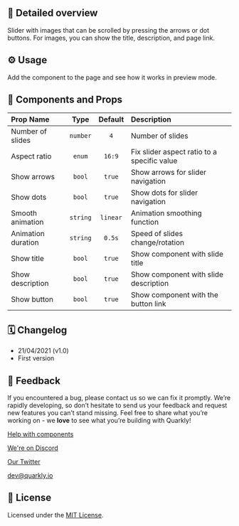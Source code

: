 ## 📖 Detailed overview

Slider with images that can be scrolled by pressing the arrows or dot buttons. For images, you can show the title, description, and page link.

## ⚙️ Usage

Add the component to the page and see how it works in preview mode.

## 🧩 Components and Props

| Prop Name          |   Type   | Default  | Description                                 |
| :----------------- | :------: | :------: | :------------------------------------------ |
| Number of slides   | `number` |   `4`    | Number of slides                            |
| Aspect ratio       |  `enum`  |  `16:9`  | Fix slider aspect ratio to a specific value |
| Show arrows        |  `bool`  |  `true`  | Show arrows for slider navigation           |
| Show dots          |  `bool`  |  `true`  | Show dots for slider navigation             |
| Smooth animation   | `string` | `linear` | Animation smoothing function                |
| Animation duration | `string` |  `0.5s`  | Speed of slides change/rotation             |
| Show title         |  `bool`  |  `true`  | Show component with slide title             |
| Show description   |  `bool`  |  `true`  | Show component with slide description       |
| Show button        |  `bool`  |  `true`  | Show component with the button link         |

## 🗓 Changelog

-   21/04/2021 (v1.0)
-   First version

## 📮 Feedback

If you encountered a bug, please contact us so we can fix it promptly. We’re rapidly developing, so don’t hesitate to send us your feedback and request new features you can’t stand missing. Feel free to share what you’re working on - we **love** to see what you’re building with Quarkly!

[Help with components](https://community.quarkly.io/c/requests/11)

[We're on Discord](https://discord.gg/SuF9vCMJGW)

[Our Twitter](https://twitter.com/quarklyapp)

[dev@quarkly.io](mailto:dev@quarkly.io)

## 📝 License

Licensed under the [MIT License](./LICENSE).
